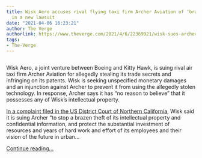 ```yaml
---
title: Wisk Aero accuses rival flying taxi firm Archer Aviation of ‘brazen theft’
  in a new lawsuit
date: "2021-04-06 16:23:21"
author: The Verge
authorlink: https://www.theverge.com/2021/4/6/22369921/wisk-sues-archer-trade-secrets-theft-flying-taxi
tags:
- The-Verge
---
```

<figure>
      <img alt="" src="https://cdn.vox-cdn.com/thumbor/qidf5rkOp1WesIiZnxkh-u5zWuU=/0x0:1200x800/1310x873/cdn.vox-cdn.com/uploads/chorus_image/image/69084051/download.0.jpeg" />
    </figure>

  <p id="V2mVoR">Wisk Aero, a joint venture between Boeing and Kitty Hawk, is suing rival air taxi firm Archer Aviation for allegedly stealing its trade secrets and infringing on its patents. Wisk is seeking unspecified monetary damages and an injunction against Archer to prevent it from using the allegedly stolen technology. In response, Archer says it has “no reason to believe” that it possesses any of Wisk’s intellectual property.</p>
<p id="RxkSbd"><a href="https://wisk.aero/wp-content/uploads/2021/04/2021.04.06-Wisk-Complaint-Against-Archer.pdf">In a complaint filed in the US District Court of Northern California</a>, Wisk said it is suing Archer “to stop a brazen theft of its intellectual property and confidential information, and protect the substantial investment of resources and years of hard work and effort of its employees and their vision of the future in urban...</p>
  <p>
    <a href="https://www.theverge.com/2021/4/6/22369921/wisk-sues-archer-trade-secrets-theft-flying-taxi">Continue reading&hellip;</a>
  </p>